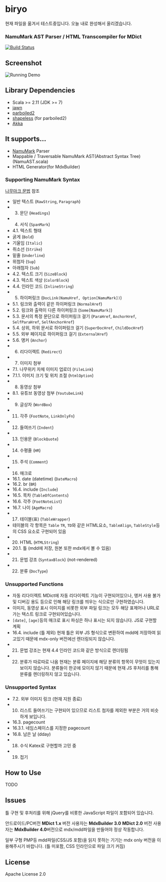 # biryo

현재 파일을 옮겨서 테스트중입니다. 오늘 내로 완성해서 올리겠습니다.

### NamuMark AST Parser / HTML Transcompiler for MDict

[![Build Status](https://travis-ci.org/MerHS/biryo.svg?branch=master)](https://travis-ci.org/MerHS/biryo)

## Screenshot

![Running Demo](https://thumbs.gfycat.com/TestyCandidIsabellinewheatear-size_restricted.gif)


## Library Dependencies

* Scala >= 2.11 (JDK >= 7)
* [jawn](https://github.com/non/jawn)
* [parboiled2](https://github.com/sirthias/parboiled2)
* [shapeless](https://github.com/milessabin/shapeless) (for parboiled2)
* [Akka](http://akka.io/)


## It supports...

* [NamuMark](https://namu.wiki/w/%EB%82%98%EB%AC%B4%EC%9C%84%ED%82%A4:%EB%AC%B8%EB%B2%95%20%EB%8F%84%EC%9B%80%EB%A7%90) Parser
* Mappable / Traversable NamuMark AST(Abstract Syntax Tree) (NamuAST.scala)
* HTML Generator(for MdxBuilder)


### Supporting NamuMark Syntax

[나무마크 문법](https://namu.wiki/w/%EB%82%98%EB%AC%B4%EC%9C%84%ED%82%A4:%EB%AC%B8%EB%B2%95%20%EB%8F%84%EC%9B%80%EB%A7%90) 참조

* 일반 텍스트 (`RawString`, `Paragraph`)
* 3. 문단 (`Headings`)
* 4. 서식 (`SpanMark`)
 * 4.1. 텍스트 형태
  * 굵게 (`Bold`)
  * 기울임 (`Italic`)
  * 취소선 (`Strike`)
  * 밑줄 (`Underline`)
  * 위첨자 (`Sup`)
  * 아래첨자 (`Sub`)
 * 4.2. 텍스트 크기 (`SizeBlock`)
 * 4.3. 텍스트 색상 (`ColorBlock`)
 * 4.4. 인라인 코드 (`InlineString`)
* 5. 하이퍼링크 (`DocLink(NamuHref, Option[NamuMark])`)
 * 5.1. 링크와 출력이 같은 하이퍼링크 (`NormalHref`)
 * 5.2. 링크와 출력이 다른 하이퍼링크 (`Some[NamuMark]`)
 * 5.3. 문서의 특정 문단으로 하이퍼링크 걸기 (`ParaHref`, `AnchorHref`, `SelfParaHref`, `SelfAnchorHref`)
 * 5.4. 상위, 하위 문서로 하이퍼링크 걸기 (`SuperDocHref`, `ChildDocHref`)
 * 5.5. 외부 페이지로 하이퍼링크 걸기 (`ExternalHref`)
 * 5.6. 앵커 (`Anchor`)
* 6. 리다이렉트 (`Redirect`)
* 7. 이미지 첨부
 * 7.1. 나무위키 자체 이미지 업로더 (`FileLink`)
 * 7.1.1. 이미지 크기 및 위치 조절 (`htmlOption`)
* 8. 동영상 첨부
 * 8.1. 유튜브 동영상 첨부 (`YoutubeLink`)
* 9. 글상자 (`WordBox`)
* 11. 각주 (`FootNote`, `LinkOnlyFn`)
* 12. 들여쓰기 (`Indent`)
* 13. 인용문 (`BlockQuote`)
* 14. 수평줄 (`HR`)
* 15. 주석 (`Comment`)
* 16. 매크로
 * 16.1. date (datetime) (`DateMacro`)
 * 16.2. br (`BR`)
 * 16.4. include (`Include`)
 * 16.5. 목차 (`TableOfContents`)
 * 16.6. 각주 (`FootNoteList`)
 * 16.7. 나이 (`AgeMacro`)
* 17. 테이블(표) (`TableWrapper`)
 * 테이블의 각 항목은 `Table` `TR`, `TD`와 같은 HTML요소, `TableAlign`, `TableStyle`등의 CSS 요소로 구현되어 있음
* 20. HTML (`HTMLString`)
 * 20.1. 틀 (mdd에 저장, 원본 또한 mdx에서 볼 수 있음)
* 21. 문법 강조 (`SyntaxBlock`) (not-rendered)
* 22. 분류 (`DocType`)

### Unsupported Functions

* 자동 리다이렉트
 MDict에 자동 리다이렉트 기능이 구현되어있으나, 앵커 사용 불가 및 디버깅 용도 등으로 인해 해당 링크를 띄우는 식으로만 구현하였습니다. 
* 이미지, 동영상 표시
 이미지를 비롯한 외부 파일 링크는 모두 해당 표제어나 URL로 가는 텍스트 링크로 구현되어있습니다. 
* `[date]`, `[age]`등의 매크로 표시 
 파싱은 하나 표시는 되지 않습니다. JS로 구현할 계획
* 16.4. include (틀 제외)
 현재 틀은 외부 JS 형식으로 변환하여 mdd에 저장하여 읽고있기 때문에 mdx-only 버전에선 렌더링되지 않습니다.
* 21. 문법 강조는 현재 4.4 인라인 코드와 같은 방식으로 렌더링됨
* 22. 분류가 따로따로 나옴 
 현재는 분류 페이지에 해당 분류의 항목이 무엇이 있는지 보이지 않습니다. 분류들이 한곳에 모이지 않기 때문에 현재 JS 후처리를 통해 분류를 렌더링하지 않고 있습니다. 

### Unsupported Syntax

* 7.2. 외부 이미지 링크 (현재 지원 종료)
* 10. 리스트
 들여쓰기는 구현되어 있으므로 리스트 첨자를 제외한 부분은 거의 비슷하게 보입니다.
* 16.3. pagecount
* 16.3.1. 네임스페이스를 지정한 pagecount
* 16.8. 남은 날 (dday)
* 18. 수식
 Katex로 구현할까 고민 중
* 19. 접기


## How to Use

TODO

## Issues

틀 구현 및 후처리를 위해 jQuery를 비롯한 JavaScript 파일이 포함되어 있습니다.

안드로이드/PC버전 **MDict 1.x** 버전 사용자는 **MdxBuilder 3.0**
**MDict 2.0** 버전 사용자는 **MdxBuilder 4.0**버전으로 mdx/mdd파일을 만들어야 정상 작동합니다.

일부 구형 PMP등 mdd파일(CSS/JS 포함)을 읽지 못하는 기기는 mdx only 버전을 이용해주시기 바랍니다.
(틀 미포함, CSS 인라인으로 파일 크기 커짐)

## License
Apache License 2.0
